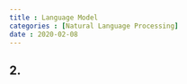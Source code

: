 ```yaml
---
title : Language Model
categories : [Natural Language Processing]
date : 2020-02-08
---
```


## 2. 
